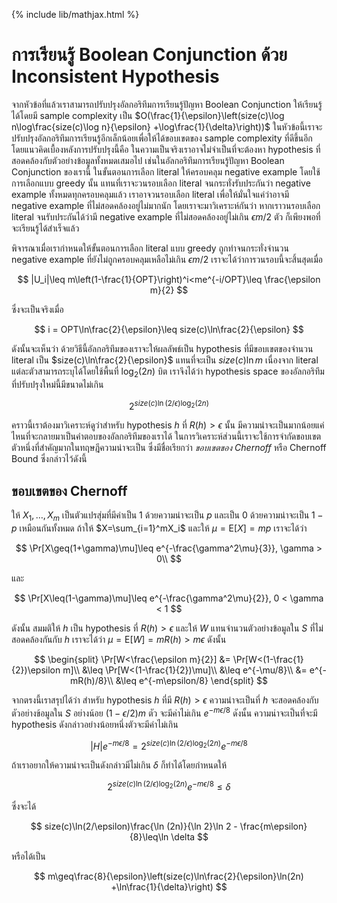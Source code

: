 {% include lib/mathjax.html %}
# การเรียนรู้ Boolean Conjunction ด้วย Inconsistent Hypothesis

จากหัวข้อที่แล้วเราสามารถปรับปรุงอัลกอริทึมการเรียนรู้ปัญหา Boolean Conjunction ให้เรียนรู้ได้โดยมี
sample complexity เป็น $O(\frac{1}{\epsilon}\left(size(c)\log n\log\frac{size(c)\log n}{\epsilon} +\log\frac{1}{\delta}\right))$
ในหัวข้อนี้เราจะปรับปรุงอัลกอริทึมการเรียนรู้อีกเล็กน้อยเพื่อให้ได้ขอบเขตของ sample complexity ที่ดีขึ้นอีก
โดยแนวคิดเบื้องหลังการปรับปรุงนี้คือ ในความเป็นจริงเราอาจไม่จำเป็นที่จะต้องหา hypothesis ที่สอดคล้องกับตัวอย่างข้อมูลทั้งหมดเสมอไป
เช่นในอัลกอริทึมการเรียนรู้ปัญหา Boolean Conjunction ของเรานี้ ในขั้นตอนการเลือก literal ให้ครอบคลุม
negative example โดยใช้การเลือกแบบ greedy  นั้น แทนที่เราจะวนรอบเลือก literal จนกระทั่งรับประกันว่า
negative example ทั้งหมดทุกครอบคลุมแล้ว เราอาจวนรอบเลือก literal เพื่อให้มั่นใจแค่ว่าอาจมี negative example
ที่ไม่สอดคล้องอยู่ไม่มากนัก โดยเราจะมาวิเคราะห์กันว่า หากเราวนรอบเลือก literal จนรับประกันได้ว่ามี
negative example ที่ไม่สอดคล้องอยู่ไม่เกิน $\epsilon m/2$ ตัว ก็เพียงพอที่จะเรียนรู้ได้สำเร็จแล้ว

พิจารณาเมื่อเรากำหนดให้ขั้นตอนการเลือก literal แบบ greedy ถูกทำจนกระทั่งจำนวน negative example
ที่ยังไม่ถูกครอบคลุมเหลือไม่เกิน $\epsilon m/2$ เราจะได้ว่าการวนรอบนี้จะสิ้นสุดเมื่อ

$$
|U_i|\leq m\left(1-\frac{1}{OPT}\right)^i<me^{-i/OPT}\leq \frac{\epsilon m}{2}
$$

ซึ่งจะเป็นจริงเมื่อ

$$
i = OPT\ln\frac{2}{\epsilon}\leq size(c)\ln\frac{2}{\epsilon}
$$

ดังนั้นจะเห็นว่า ด้วยวิธีนี้อัลกอริทึมของเราจะให้ผลลัพธ์เป็น hypothesis ที่มีขอบเขตของจำนวน literal เป็น
$size(c)\ln\frac{2}{\epsilon}$ แทนที่จะเป็น $size(c)\ln m$ เนื่องจาก literal แต่ละตัวสามารถระบุได้โดยใช้พื้นที่
$\log_2 (2n)$ บิต เราจึงได้ว่า hypothesis space ของอัลกอริทึมที่ปรับปรุงใหม่นี้มีขนาดไม่เกิน

$$
2^{size(c)\ln(2/\epsilon)\log_2(2n)}
$$

คราวนี้เราต้องมาวิเคราะห์ดูว่าสำหรับ hypothesis $h$ ที่ $R(h)>\epsilon$ นั้น
มีความน่าจะเป็นมากน้อยแค่ไหนที่จะกลายมาเป็นคำตอบของอัลกอริทึมของเราได้
ในการวิเคราะห์ส่วนนี้เราจะใช้การจำกัดขอบเขตตัวหนึ่งที่สำคัญมากในทฤษฎีความน่าจะเป็น ซึ่งมีชื่อเรียกว่า
_ขอบเขตของ Chernoff_ หรือ Chernoff Bound ซึ่งกล่าวไว้ดังนี้

## ขอบเขตของ Chernoff
ให้ $X_1,\dots,X_m$ เป็นตัวแปรสุ่มที่มีค่าเป็น 1 ด้วยความน่าจะเป็น $p$ และเป็น 0 ด้วยความน่าจะเป็น $1-p$ เหมือนกันทั้งหมด
ถ้าให้ $X=\sum_{i=1}^mX_i$ และให้ $\mu=\text{E}[X]=mp$ เราจะได้ว่า

$$
\Pr[X\geq(1+\gamma)\mu]\leq e^{-\frac{\gamma^2\mu}{3}}, \gamma > 0\\
$$

และ

$$
\Pr[X\leq(1-\gamma)\mu]\leq e^{-\frac{\gamma^2\mu}{2}}, 0 < \gamma < 1
$$

ดังนั้น สมมติให้ $h$ เป็น hypothesis ที่ $R(h)>\epsilon$ และให้ $W$ แทนจำนวนตัวอย่างข้อมูลใน $S$
ที่ไม่สอดคล้องกันกับ $h$ เราจะได้ว่า $\mu=\text{E}[W]= mR(h)>m\epsilon$ ดังนั้น

$$
\begin{split}
\Pr[W<\frac{\epsilon m}{2}] &= \Pr[W<(1-\frac{1}{2})\epsilon m]\\
&\leq \Pr[W<(1-\frac{1}{2})\mu]\\
&\leq e^{-\mu/8}\\
&= e^{-mR(h)/8}\\
&\leq e^{-m\epsilon/8}
\end{split}
$$

จากตรงนี้เราสรุปได้ว่า สำหรับ hypothesis $h$ ที่มี $R(h)>\epsilon$ ความน่าจะเป็นที่ $h$ จะสอดคล้องกับตัวอย่างข้อมูลใน $S$
อย่างน้อย $(1-\epsilon/2)m$ ตัว จะมีค่าไม่เกิน $e^{-m\epsilon/8}$ ดังนั้น ความน่าจะเป็นที่จะมี hypothesis ดังกล่าวอย่างน้อยหนึ่งตัวจะมีค่าไม่เกิน

$$
|H|e^{-m\epsilon/8} = 2^{size(c)\ln(2/\epsilon)\log_2(2n)}e^{-m\epsilon/8}
$$

ถ้าเราอยากให้ความน่าจะเป็นดังกล่าวมีไม่เกิน $\delta$ ก็ทำได้โดยกำหนดให้

$$
2^{size(c)\ln(2/\epsilon)\log_2(2n)}e^{-m\epsilon/8}\leq \delta
$$

ซึ่งจะได้

$$
size(c)\ln(2/\epsilon)\frac{\ln (2n)}{\ln 2}\ln 2 - \frac{m\epsilon}{8}\leq\ln \delta
$$

หรือได้เป็น

$$
m\geq\frac{8}{\epsilon}\left(size(c)\ln\frac{2}{\epsilon}\ln(2n) +\ln\frac{1}{\delta}\right)
$$
